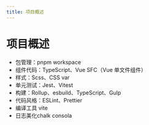 ```yaml
---
title: 项目概述
---
```


# 项目概述

*  包管理：pnpm workspace
*  组件代码：TypeScript、Vue SFC（Vue 单文件组件）
*  样式：Scss、CSS var
*  单元测试：Jest、Vitest
*  构建：Rollup、esbuild、TypeScript、Gulp
*  代码风格：ESLint、Prettier
*  编译工具 vite
*  日志美化chalk consola




